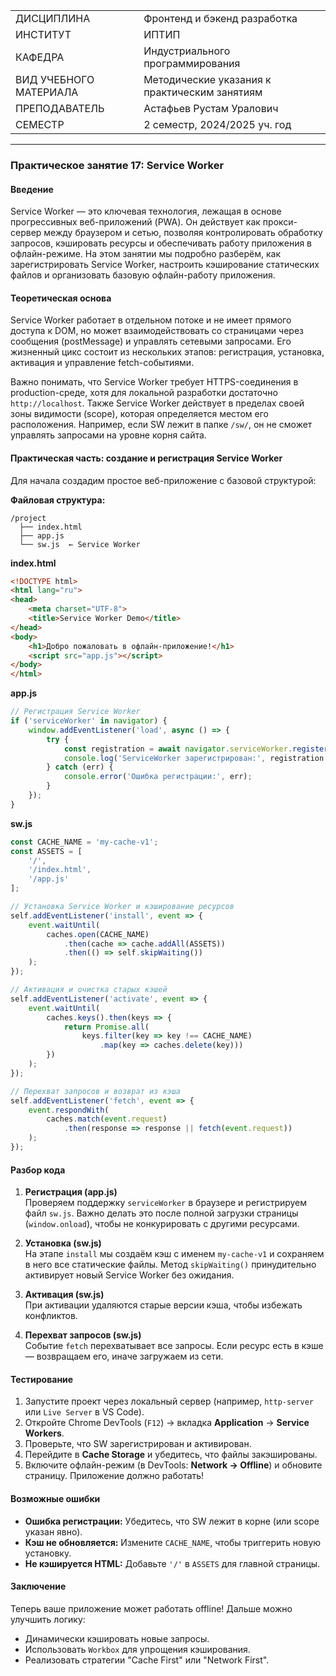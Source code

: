 |||
|---|---|
|ДИСЦИПЛИНА|Фронтенд и бэкенд разработка|
|ИНСТИТУТ|ИПТИП|
|КАФЕДРА|Индустриального программирования|
|ВИД УЧЕБНОГО МАТЕРИАЛА|Методические указания к практическим занятиям|
|ПРЕПОДАВАТЕЛЬ|Астафьев Рустам Уралович|
|СЕМЕСТР|2 семестр, 2024/2025 уч. год|

---

### **Практическое занятие 17: Service Worker**

#### **Введение**  
Service Worker — это ключевая технология, лежащая в основе прогрессивных веб-приложений (PWA). Он действует как прокси-сервер между браузером и сетью, позволяя контролировать обработку запросов, кэшировать ресурсы и обеспечивать работу приложения в офлайн-режиме. На этом занятии мы подробно разберём, как зарегистрировать Service Worker, настроить кэширование статических файлов и организовать базовую офлайн-работу приложения.  

#### **Теоретическая основа**  
Service Worker работает в отдельном потоке и не имеет прямого доступа к DOM, но может взаимодействовать со страницами через сообщения (postMessage) и управлять сетевыми запросами. Его жизненный цикс состоит из нескольких этапов: регистрация, установка, активация и управление fetch-событиями.  

Важно понимать, что Service Worker требует HTTPS-соединения в production-среде, хотя для локальной разработки достаточно `http://localhost`. Также Service Worker действует в пределах своей зоны видимости (scope), которая определяется местом его расположения. Например, если SW лежит в папке `/sw/`, он не сможет управлять запросами на уровне корня сайта.  

#### **Практическая часть: создание и регистрация Service Worker**  
Для начала создадим простое веб-приложение с базовой структурой:  

**Файловая структура:**  
```
/project  
  ├── index.html  
  ├── app.js  
  └── sw.js  ← Service Worker  
```  

**index.html**  
```html
<!DOCTYPE html>
<html lang="ru">
<head>
    <meta charset="UTF-8">
    <title>Service Worker Demo</title>
</head>
<body>
    <h1>Добро пожаловать в офлайн-приложение!</h1>
    <script src="app.js"></script>
</body>
</html>
```  

**app.js**  
```javascript
// Регистрация Service Worker
if ('serviceWorker' in navigator) {
    window.addEventListener('load', async () => {
        try {
            const registration = await navigator.serviceWorker.register('/sw.js');
            console.log('ServiceWorker зарегистрирован:', registration.scope);
        } catch (err) {
            console.error('Ошибка регистрации:', err);
        }
    });
}
```  

**sw.js**  
```javascript
const CACHE_NAME = 'my-cache-v1';
const ASSETS = [
    '/',
    '/index.html',
    '/app.js'
];

// Установка Service Worker и кэширование ресурсов
self.addEventListener('install', event => {
    event.waitUntil(
        caches.open(CACHE_NAME)
            .then(cache => cache.addAll(ASSETS))
            .then(() => self.skipWaiting())
    );
});

// Активация и очистка старых кэшей
self.addEventListener('activate', event => {
    event.waitUntil(
        caches.keys().then(keys => {
            return Promise.all(
                keys.filter(key => key !== CACHE_NAME)
                    .map(key => caches.delete(key)))
        })
    );
});

// Перехват запросов и возврат из кэша
self.addEventListener('fetch', event => {
    event.respondWith(
        caches.match(event.request)
            .then(response => response || fetch(event.request))
    );
});
```  

#### **Разбор кода**  

1. **Регистрация (app.js)**  
   Проверяем поддержку `serviceWorker` в браузере и регистрируем файл `sw.js`. Важно делать это после полной загрузки страницы (`window.onload`), чтобы не конкурировать с другими ресурсами.  

2. **Установка (sw.js)**  
   На этапе `install` мы создаём кэш с именем `my-cache-v1` и сохраняем в него все статические файлы. Метод `skipWaiting()` принудительно активирует новый Service Worker без ожидания.  

3. **Активация (sw.js)**  
   При активации удаляются старые версии кэша, чтобы избежать конфликтов.  

4. **Перехват запросов (sw.js)**  
   Событие `fetch` перехватывает все запросы. Если ресурс есть в кэше — возвращаем его, иначе загружаем из сети.  

#### **Тестирование**  
1. Запустите проект через локальный сервер (например, `http-server` или `Live Server` в VS Code).  
2. Откройте Chrome DevTools (`F12`) → вкладка **Application** → **Service Workers**.  
3. Проверьте, что SW зарегистрирован и активирован.  
4. Перейдите в **Cache Storage** и убедитесь, что файлы закэшированы.  
5. Включите офлайн-режим (в DevTools: **Network → Offline**) и обновите страницу. Приложение должно работать!  

#### **Возможные ошибки**  
- **Ошибка регистрации:** Убедитесь, что SW лежит в корне (или scope указан явно).  
- **Кэш не обновляется:** Измените `CACHE_NAME`, чтобы триггерить новую установку.  
- **Не кэшируется HTML:** Добавьте `'/'` в `ASSETS` для главной страницы.  

#### **Заключение**  
Теперь ваше приложение может работать offline! Дальше можно улучшить логику:  
- Динамически кэшировать новые запросы.  
- Использовать `Workbox` для упрощения кэширования.  
- Реализовать стратегии "Cache First" или "Network First".  
